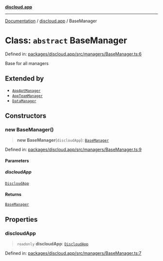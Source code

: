 [**discloud.app**](../README.md)

***

[Documentation](../../packages.md) / [discloud.app](../README.md) / BaseManager

# Class: `abstract` BaseManager

Defined in: [packages/discloud.app/src/managers/BaseManager.ts:6](https://github.com/discloud/discloud.app/blob/8d6df0b18784d1a4408701ac8e6b9db44dbb7133/packages/discloud.app/src/managers/BaseManager.ts#L6)

Base for all managers

## Extended by

- [`AppAptManager`](AppAptManager.md)
- [`AppTeamManager`](AppTeamManager.md)
- [`DataManager`](DataManager.md)

## Constructors

### new BaseManager()

> **new BaseManager**(`discloudApp`): [`BaseManager`](BaseManager.md)

Defined in: [packages/discloud.app/src/managers/BaseManager.ts:9](https://github.com/discloud/discloud.app/blob/8d6df0b18784d1a4408701ac8e6b9db44dbb7133/packages/discloud.app/src/managers/BaseManager.ts#L9)

#### Parameters

##### discloudApp

[`DiscloudApp`](DiscloudApp.md)

#### Returns

[`BaseManager`](BaseManager.md)

## Properties

### discloudApp

> `readonly` **discloudApp**: [`DiscloudApp`](DiscloudApp.md)

Defined in: [packages/discloud.app/src/managers/BaseManager.ts:7](https://github.com/discloud/discloud.app/blob/8d6df0b18784d1a4408701ac8e6b9db44dbb7133/packages/discloud.app/src/managers/BaseManager.ts#L7)
